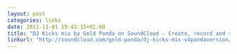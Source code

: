 ```yaml
---
layout: post
categories: links
date: 2011-11-01 19:43:15+01:00
title: "DJ Kicks mix by Gold Panda on SoundCloud - Create, record and share your sounds for free"
linkurl: "http://soundcloud.com/gold-panda/dj-kicks-mix-v4pandaversion/s-E7kMz"
---
```

